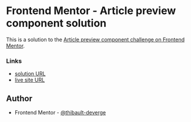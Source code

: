 # Frontend Mentor - Article preview component solution

This is a solution to the [Article preview component challenge on Frontend Mentor](https://www.frontendmentor.io/challenges/article-preview-component-dYBN_pYFT).

### Links

- [solution URL](https://www.frontendmentor.io/solutions/article-preview-component---solution-BKkhm85un7)
- [live site URL](https://frontend-mentor-article-preview-component-amber.vercel.app/https://your-live-site-url.com)

## Author

- Frontend Mentor - [@thibault-deverge](https://www.frontendmentor.io/profile/thibault-deverge)
